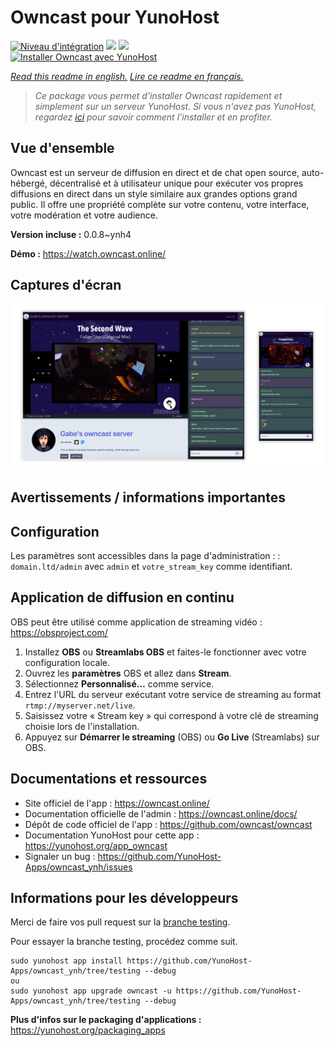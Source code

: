 # Owncast pour YunoHost

[![Niveau d'intégration](https://dash.yunohost.org/integration/owncast.svg)](https://dash.yunohost.org/appci/app/owncast) ![](https://ci-apps.yunohost.org/ci/badges/owncast.status.svg) ![](https://ci-apps.yunohost.org/ci/badges/owncast.maintain.svg)  
[![Installer Owncast avec YunoHost](https://install-app.yunohost.org/install-with-yunohost.svg)](https://install-app.yunohost.org/?app=owncast)

*[Read this readme in english.](./README.md)*
*[Lire ce readme en français.](./README_fr.md)*

> *Ce package vous permet d'installer Owncast rapidement et simplement sur un serveur YunoHost.
Si vous n'avez pas YunoHost, regardez [ici](https://yunohost.org/#/install) pour savoir comment l'installer et en profiter.*

## Vue d'ensemble

Owncast est un serveur de diffusion en direct et de chat open source, auto-hébergé, décentralisé et à utilisateur unique pour exécuter vos propres diffusions en direct dans un style similaire aux grandes options grand public. Il offre une propriété complète sur votre contenu, votre interface, votre modération et votre audience.

**Version incluse :** 0.0.8~ynh4

**Démo :** https://watch.owncast.online/

## Captures d'écran

![](./doc/screenshots/owncast-screenshot.png)

## Avertissements / informations importantes

## Configuration

Les paramètres sont accessibles dans la page d'administration :  : `domain.ltd/admin` avec `admin` et `votre_stream_key` comme identifiant. 

## Application de diffusion en continu

OBS peut être utilisé comme application de streaming vidéo : https://obsproject.com/

1. Installez **OBS** ou **Streamlabs OBS** et faites-le fonctionner avec votre configuration locale.
1. Ouvrez les **paramètres** OBS et allez dans **Stream**.
1. Sélectionnez **Personnalisé…** comme service.
1. Entrez l'URL du serveur exécutant votre service de streaming au format `rtmp://myserver.net/live`.
1. Saisissez votre « Stream key » qui correspond à votre clé de streaming choisie lors de l'installation.
1. Appuyez sur **Démarrer le streaming** (OBS) ou **Go Live** (Streamlabs) sur OBS.

## Documentations et ressources

* Site officiel de l'app : https://owncast.online/
* Documentation officielle de l'admin : https://owncast.online/docs/
* Dépôt de code officiel de l'app : https://github.com/owncast/owncast
* Documentation YunoHost pour cette app : https://yunohost.org/app_owncast
* Signaler un bug : https://github.com/YunoHost-Apps/owncast_ynh/issues

## Informations pour les développeurs

Merci de faire vos pull request sur la [branche testing](https://github.com/YunoHost-Apps/owncast_ynh/tree/testing).

Pour essayer la branche testing, procédez comme suit.
```
sudo yunohost app install https://github.com/YunoHost-Apps/owncast_ynh/tree/testing --debug
ou
sudo yunohost app upgrade owncast -u https://github.com/YunoHost-Apps/owncast_ynh/tree/testing --debug
```

**Plus d'infos sur le packaging d'applications :** https://yunohost.org/packaging_apps